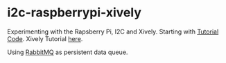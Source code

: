 i2c-raspberrypi-xively
======================

Experimenting with the Rapsberry Pi, I2C and Xively. Starting with [Tutorial Code](https://gist.github.com/xively-gists/5565335#file-raspberrypitutorial-py). Xively Tutorial [here](https://xively.com/dev/tutorials/pi/).

Using [RabbitMQ](http://www.rabbitmq.com/) as persistent data queue.


